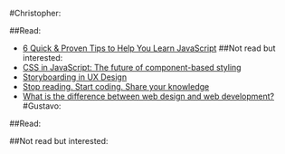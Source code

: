 #Christopher:

##Read:
* [6 Quick & Proven Tips to Help You Learn JavaScript](https://hackernoon.com/6-quick-proven-tips-to-help-you-learn-javascript-1f27fabf006)
##Not read but interested:
* [CSS in JavaScript: The future of component-based styling](https://medium.freecodecamp.com/css-in-javascript-the-future-of-component-based-styling-70b161a79a32)
* [Storyboarding in UX Design](https://uxplanet.org/storyboarding-in-ux-design-b9d2e18e5fab)
* [Stop reading. Start coding. Share your knowledge](https://hackernoon.com/stop-reading-start-coding-share-your-knowledge-50eab1e28ee1)
* [What is the difference between web design and web development?](https://hackernoon.com/what-is-the-difference-between-web-design-and-web-development-cc23171de85c)
#Gustavo:

##Read:

##Not read but interested:
